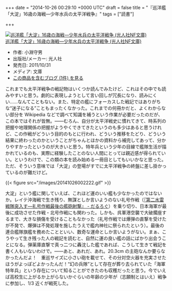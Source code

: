 
+++
date = "2014-10-26 00:29:10 +0000 UTC"
draft = false
title = "『巡洋艦「大淀」16歳の海戦―少年水兵の太平洋戦争』"
tags = ["読書"]

+++
<div class="hatena-asin-detail"><a href="http://www.amazon.co.jp/exec/obidos/ASIN/476982713X/bestylesnet-22/"><img src="https://images-fe.ssl-images-amazon.com/images/I/519sM4NP64L._SL160_.jpg" class="hatena-asin-detail-image" alt="巡洋艦「大淀」16歳の海戦―少年水兵の太平洋戦争 (光人社NF文庫)" title="巡洋艦「大淀」16歳の海戦―少年水兵の太平洋戦争 (光人社NF文庫)"/></a><div class="hatena-asin-detail-info"><a href="http://www.amazon.co.jp/exec/obidos/ASIN/476982713X/bestylesnet-22/">巡洋艦「大淀」16歳の海戦―少年水兵の太平洋戦争 (光人社NF文庫)</a><ul><li><span class="hatena-asin-detail-label">作者:</span> 小淵守男</li><li><span class="hatena-asin-detail-label">出版社/メーカー:</span> 光人社</li><li><span class="hatena-asin-detail-label">発売日:</span> 2011/10/31</li><li><span class="hatena-asin-detail-label">メディア:</span> 文庫</li><li><a href="http://d.hatena.ne.jp/asin/476982713X/bestylesnet-22" target="_blank">この商品を含むブログ (1件) を見る</a></li></ul></div><div class="hatena-asin-detail-foot"></div></div>これまでも太平洋戦争の戦記物はいくつか読んでみたけど、これはその中でも読みやすいと思う。劇的に表現しようとして言い回しが冗長になり、読みにくい……なんてこともない。また、特定の艦にフォーカスした戦記ではありがちな“迷子になる”こともまったくなかった。これまでの何冊かだと、よくわからない部分を Wikipedia などで調べて知識を補うという作業が必要だったのだが、この本ではそれが皆無。――むろん、自分が太平洋戦史に慣れてきて、時系列の把握や地理関係の把握がようやくできてきたというのも多少はあると思うけれど、この作戦がどういう目的のもとに行われ、どういう推移をたどり、どういう結果に終わったのかということがちゃんとほかの資料から補完してあって、分かりやすかったというのが大きいと思う。特年兵という少年の目線で艦隊生活が描かれているのも、実際に経験したことのない人間にとっては親近感が得られていい。というわけで、この類の本を読み始める一冊目としてもいいかなと思った。ただ、そういう意味では「大淀」の登場がすでに太平洋戦争の終盤に差し掛かっているのが難だけど。

{{< figure src="/images/20141026002222.gif"  >}}

大淀」という艦に関していえば、これほど運のいい艦も少なかったのではないか。レイテ沖海戦で生き残り、無謀としか言いようのない礼号作戦（<a href="https://blog.daruyanagi.jp/entry/2014/04/23/131308">『第二水雷戦隊突入す―礼号作戦最後の艦砲射撃』 - だるろぐ</a>）を乗り切り、日本海軍が最後に成功させた作戦・北号作戦にも関わった。しかも、呉軍港空襲で大破擱座するまで、大きな損傷を受けることもなかった（礼号作戦では爆弾の直撃を受けたが不発で、爆弾は不発処理を施したうえで艦内神社に祭られたという）。最後の連合艦隊旗艦を務めたことといい、数奇な運命としか言いようがない。まぁ、こうやって生き残った人の戦記を読むと、自然に運の良い艦の話にばかり出会うことになる。弾薬庫直撃で真っ二つに轟沈した艦であれば、こうして生きて戦記を書く人もいないわけで。――あと、あれだ、あれ。20.3cm の主砲なんか要らなかったんだよ！　重巡サイズに小さい砲を載せて、その分対空火器を充実させたほうがよっぽどよかったんだ！“幻の兵隊”として存在が葬り去られていた「海軍特年兵」という存在について知ることができたのも収穫だったと思う。今でいえば高校生に上がるか上がらないかぐらいの年齢の少年が（志願制とはいえ）戦争に参加し、1/3 近くが戦死した。


